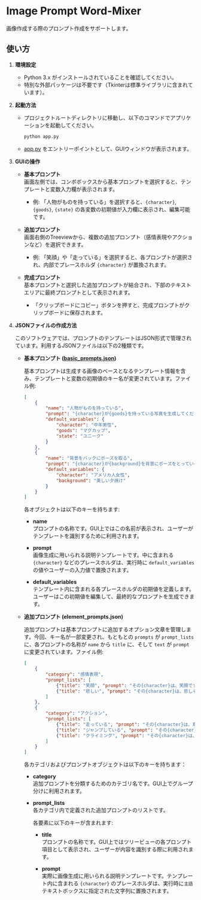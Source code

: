 # Image Prompt Word-Mixer 
画像作成する際のプロンプト作成をサポートします。

## 使い方

1. **環境設定**  
   - Python 3.x がインストールされていることを確認してください。  
   - 特別な外部パッケージは不要です（Tkinterは標準ライブラリに含まれています）。

2. **起動方法**  
   - プロジェクトルートディレクトリに移動し、以下のコマンドでアプリケーションを起動してください。  
     ```sh
     python app.py
     ```  
   - [app.py](app.py) をエントリーポイントとして、GUIウィンドウが表示されます。

3. **GUIの操作**  
   - **基本プロンプト**  
     画面左側では、コンボボックスから基本プロンプトを選択すると、テンプレートと変数入力欄が表示されます。  
     - 例: 「人物がものを持っている」を選択すると、`{character}`, `{goods}`, `{state}` の各変数の初期値が入力欄に表示され、編集可能です。

   - **追加プロンプト**  
     画面右側のTreeviewから、複数の追加プロンプト（感情表現やアクションなど）を選択できます。  
     - 例: 「笑顔」や「走っている」を選択すると、各プロンプトが選択され、内部でプレースホルダ `{character}` が置換されます。

   - **完成プロンプト**  
     基本プロンプトと選択した追加プロンプトが結合され、下部のテキストエリアに最終プロンプトとして表示されます。  
     - 「クリップボードにコピー」ボタンを押すと、完成プロンプトがクリップボードに保存されます。

4. **JSONファイルの作成方法**  

   このソフトウェアでは、プロンプトのテンプレートはJSON形式で管理されています。利用するJSONファイルは以下の2種類です。

   - **基本プロンプト ([basic_prompts.json](basic_prompts.json))**

     基本プロンプトは生成する画像のベースとなるテンプレート情報を含み、テンプレートと変数の初期値のキー名が変更されています。ファイル例:

     ```json
     [
         {
             "name": "人物がものを持っている",
             "prompt": "{character}が{goods}を持っている写真を生成してください。\n{goods}は、{state}です。",
             "default_variables": {
                 "character": "中年男性",
                 "goods": "マグカップ",
                 "state": "ユニーク"
             }
         },
         {
             "name": "背景をバックにポーズを取る",
             "prompt": "{character}が{background}を背景にポーズをとっている写真を生成してください。",
             "default_variables": {
                 "character": "アメリカ人女性",
                 "background": "美しい夕焼け"
             }
         }
     ]
     ```

     各オブジェクトは以下のキーを持ちます:

     - **name**  
       プロンプトの名称です。GUI上ではこの名前が表示され、ユーザーがテンプレートを識別するために利用されます。

     - **prompt**  
       画像生成に用いられる説明テンプレートです。中に含まれる `{character}` などのプレースホルダは、実行時に `default_variables` の値やユーザーの入力値で置換されます。

     - **default_variables**  
       テンプレート内に含まれる各プレースホルダの初期値を定義します。ユーザーはこの初期値を編集して、最終的なプロンプトを生成できます。

   - **追加プロンプト (element_prompts.json)**

     追加プロンプトは基本プロンプトに追加するオプション文章を管理します。今回、キー名が一部変更され、もともとの `prompts` が `prompt_lists` に、各プロンプトの名称が `name` から `title` に、そして `text` が `prompt` に変更されています。ファイル例:

     ```json
     [
         {
             "category": "感情表現",
             "prompt_lists": [
                 {"title": "笑顔", "prompt": "その{character}は、笑顔です。"},
                 {"title": "悲しい", "prompt": "その{character}は、悲しそうです。"}
             ]
         },
         {
             "category": "アクション",
             "prompt_lists": [
                 {"title": "走っている", "prompt": "その{character}は、素早く走っている。"},
                 {"title": "ジャンプしている", "prompt": "その{character}は、ジャンプしています。"},
                 {"title": "クライミング", "prompt": "その{character}は、壁を登っています。"}
             ]
         }
     ]
     ```

     各カテゴリおよびプロンプトオブジェクトは以下のキーを持ちます：

     - **category**  
       追加プロンプトを分類するためのカテゴリ名です。GUI上でグループ分けに利用されます。

     - **prompt_lists**  
       各カテゴリ内で定義された追加プロンプトのリストです。

       各要素に以下のキーが含まれます:
     
       - **title**  
         プロンプトの名称です。GUI上ではツリービューの各プロンプト項目として表示され、ユーザーが内容を識別する際に利用されます。

       - **prompt**  
         実際に画像生成に用いられる説明テンプレートです。テンプレート内に含まれる `{character}` のプレースホルダは、実行時に`主語`テキストボックスに指定された文字列に置換されます。


